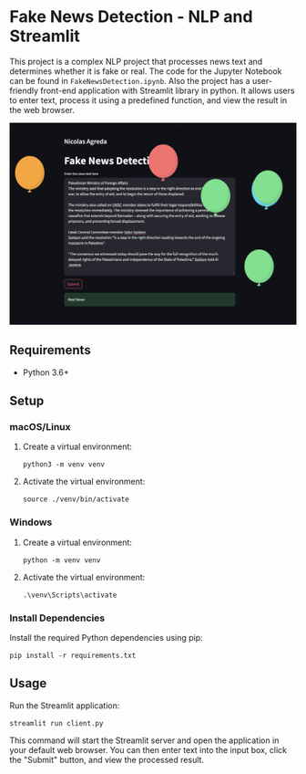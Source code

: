 # Fake News Detection - NLP and Streamlit

This project is a complex NLP project that processes news text and determines whether it is fake or real. The code for the Jupyter Notebook can be found in `FakeNewsDetection.ipynb`. Also the project has a user-friendly front-end application with Streamlit library in python. It allows users to enter text, process it using a predefined function, and view the result in the web browser.

<img src="./ss.png" alt="Streamlit Application" width="800"/>

## Requirements

- Python 3.6+

## Setup

### macOS/Linux

1. Create a virtual environment:
    ```
    python3 -m venv venv
    ```

2. Activate the virtual environment:
    ```
    source ./venv/bin/activate
    ```

### Windows

1. Create a virtual environment:
    ```
    python -m venv venv
    ```

2. Activate the virtual environment:
    ```
    .\venv\Scripts\activate
    ```

### Install Dependencies

Install the required Python dependencies using pip:
```
pip install -r requirements.txt
```

## Usage

Run the Streamlit application:
```
streamlit run client.py
```

This command will start the Streamlit server and open the application in your default web browser. You can then enter text into the input box, click the "Submit" button, and view the processed result.